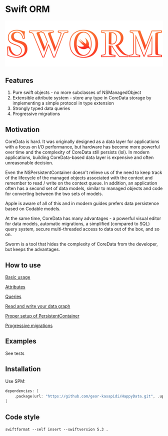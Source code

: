 # Swift ORM

![SWORM](logo.svg)

## Features

1) Pure swift objects - no more subclasses of NSManagedObject
2) Extensible attribute system - store any type in CoreData storage by implementing a simple protocol in type extension
3) Strongly typed data queries
4) Progressive migrations

## Motivation

CoreData is hard. It was originally designed as a data layer for applications with a focus on I/O performance, but hardware has become more powerful over time and the complexity of CoreData still persists (lol). In modern applications, building CoreData-based data layer is expensive and often unreasonable decision.

Even the NSPersistentContainer doesn't relieve us of the need to keep track of the lifecycle of the managed objects associated with the context and remember to read / write on the context queue. In addition, an application often has a second set of data models, similar to managed objects and code for converting between the two sets of models.

Apple is aware of all of this and in modern guides prefers data persistence based on Codable models.

At the same time, CoreData has many advantages - a powerful visual editor for data models, automatic migrations, a simplified (compared to SQL) query system, secure multi-threaded access to data out of the box, and so on.

Sworm is a tool that hides the complexity of CoreData from the developer, but keeps the advantages.

## How to use

[Basic usage](docs/basic_usage.md)

[Attributes](docs/attributes.md)

[Queries](docs/queries.md)

[Read and write your data graph](docs/read_write.md)

[Proper setup of PersistentContainer](docs/setup_pc.md)

[Progressive migrations](docs/migrations.md)

## Examples

See tests

## Installation

Use SPM:

``` swift
dependencies: [
    .package(url: "https://github.com/geor-kasapidi/HappyData.git", .upToNextMajor(from: "1.0.0"))
]
```

## Code style

`swiftformat --self insert --swiftversion 5.3 .`

